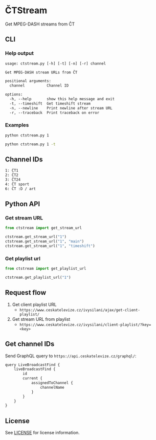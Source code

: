 # ČTStream

Get MPEG-DASH streams from ČT

## CLI

### Help output

```txt
usage: ctstream.py [-h] [-t] [-n] [-r] channel

Get MPEG-DASH stream URLs from ČT

positional arguments:
  channel          Channel ID

options:
  -h, --help       show this help message and exit
  -t, --timeshift  Get timeshift stream
  -n, --newline    Print newline after stream URL
  -r, --traceback  Print traceback on error
```

### Examples

```sh
python ctstream.py 1
```

```sh
python ctstream.py 1 -t
```

## Channel IDs

```txt
1: ČT1
2: ČT2
3: ČT24
4: ČT sport
6: ČT :D / art
```

## Python API

### Get stream URL

```py
from ctstream import get_stream_url

ctstream.get_stream_url("1")
ctstream.get_stream_url("1", "main")
ctstream.get_stream_url("1", "timeshift")
```

### Get playlist url

```py
from ctstream import get_playlist_url

ctstream.get_playlist_url("1")
```

## Request flow

1. Get client playlist URL
   - `https://www.ceskatelevize.cz/ivysilani/ajax/get-client-playlist/`
2. Get stream URL from playlist
   - `https://www.ceskatelevize.cz/ivysilani/client-playlist/?key=<key>`

## Get channel IDs

Send GraphQL query to `https://api.ceskatelevize.cz/graphql/`:

```txt
query LiveBroadcastFind {
    liveBroadcastFind {
        id
        current {
            assignedToChannel {
                channelName
            }
        }
    }
}
```

## License

See [LICENSE](LICENSE) for license information.

